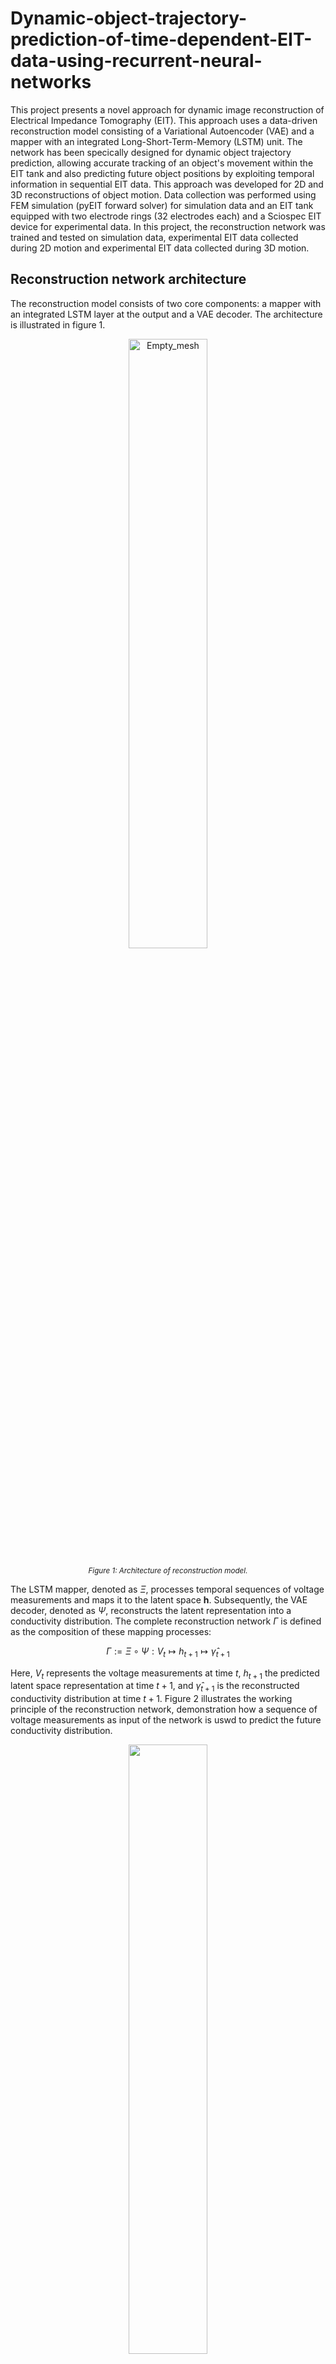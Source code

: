 # Dynamic-object-trajectory-prediction-of-time-dependent-EIT-data-using-recurrent-neural-networks

This project presents a novel approach for dynamic image reconstruction of Electrical Impedance Tomography (EIT). This approach uses a data-driven reconstruction model consisting of a Variational Autoencoder (VAE) and a mapper with an integrated Long-Short-Term-Memory (LSTM) unit. The network has been specically designed for dynamic object trajectory prediction, allowing accurate tracking of an object's movement within the EIT tank and also predicting future object positions by exploiting temporal information in sequential EIT data. This approach was developed for 2D and 3D reconstructions of object motion. Data collection was performed using FEM simulation (pyEIT forward solver) for simulation data and an EIT tank equipped with two electrode rings (32 electrodes each) and a Sciospec EIT device for experimental data. In this project, the reconstruction network was trained and tested on simulation data, experimental EIT data collected during 2D motion and experimental EIT data collected during 3D motion.

## Reconstruction network architecture

The reconstruction model consists of two core components: a mapper with an integrated LSTM layer at the output and a VAE decoder. The architecture is illustrated in figure 1.

<p align="center">
  
  <img src="images/reconstruction_model.png" alt="Empty_mesh" width="50%">

</p>
<p align="center" style="font-size: smaller;">
  <em>Figure 1: Architecture of reconstruction model.</em>
</p>

The LSTM mapper, denoted as $\Xi$, processes temporal sequences of voltage measurements and maps it to the latent space $\mathbf{h}$. Subsequently, the VAE decoder, denoted as $\Psi$, reconstructs the latent representation into a conductivity distribution. The complete reconstruction network $\Gamma$ is defined as the composition of these mapping processes:

$$
\Gamma := \Xi \circ \Psi : V_{t} \mapsto h_{t+1} \mapsto \hat{\gamma}_{t+1}
$$

Here, $V_{t}$ represents the voltage measurements at time $t$, $h_{t+1}$ the predicted latent space representation at time $t+1$, and $\hat{\gamma}_{t+1}$ is the reconstructed conductivity distribution at time $t+1$. Figure 2 illustrates the working principle of the reconstruction network, demonstration how a sequence of voltage measurements as input of the network is uswd to predict the future conductivity distribution.

<p align="center">
  <img src="images/reconstruction_process.png" width="50%">
</p>
<p align="center" style="font-size: smaller;">
  <em>Figure 2: Overview of the reconstruction process of the proposed reconstruction model. A sequence of four voltage measurements is used to predict the conductivity distribution of the next time step.</em>
</p>

## Training of reconstruction network

The training process was conducted in two stages. In the first stage, the VAE was trained in an unsupervised using synthetically generated conductivity distributions for both 2D and 3D space.
For the 2D reconstructions, a triangular mesh representing the electrode plane of a cylindrical tank was used. For 3D reconstructions, a voxel-based approach was used.
In the second training stage, the LSTM mapper was trained in a supervised manner. The VAE encoder generated a latent representations of known conductity distributions, which served as labels for the supervised learning of the LSTM mapper. Sequences of voltage measurements were paired with the corresponding latent representations of future conductivity distributions.

## EIT data collection

EIT data were acquired in both simulated and experimental settings. Simulations were performed using FEM-based modeling with the pyEIT package, while experimental data were collected using an EIT water tank. For 2D data, both FEM simulation and experimental measurements were conducted on a single electrode plane, yielding $32^2$ voltage data points per frame. For 3D data, experimental measurements with two electrode planes were performed, resulting in $64^2$ voltage data points per frame. The EIT data were collected by tracking an acrylic ball along predefined trajectories at discrete positions. In 2D space, a circular, spiral, eight, polynomial, square trajectory were used. In 3D space, the trajectories uses were a helix, a spiral helix and a circular sine wave.

# Results 

## 2D simulation model

The 2D simulation model was trained on a spiral trajectory and tested on circular and eight shaped trajectory. The results demonstrate high predicition accuracy for the proposed resonstruction network.

<table>
  <tr>
    <td align="center" style="text-align: center;">
      <div style="font-weight: bold; margin-bottom: 20px;">Circle Trajectory</div>
      <img src="results/2D reconstruction/sim reconstruction/circle_recon.gif" width="70%">
    </td>
    <td align="center" style="text-align: center;">
      <div style="font-weight: bold; margin-bottom: 20px;">Eight Trajectory</div>
      <img src="results/2D reconstruction/sim reconstruction/eight_recon.gif" width="70%">
    </td>
  </tr>
</table>


## 2D experimental model

The 2D experimental model was trained on a spiral trajectory. The trained model was then evaluated on different test trajectories to assess its generalisation capabilities. To test the robustness to velocity variations, an additional experiment was performed where the movement speed was increased by increasing the distance between each discrete point. A comparative analysis between model architectures with and without an LSTM layer was also performed to highlight the capability of the LSTM layer to model the time-dependent behavior of moving objects. The following figures show the results of the tests.

### Prediction of different trajectories

<table>
  <tr>
    <td align="center" style="text-align: center;">
      <div style="font-weight: bold; margin-bottom: 20px;">circle trajectory</div>
      <img src="results/2D reconstruction/exp reconstruction/lstm_circle_recon.gif" width="70%">
    </td>
    <td align="center" style="text-align: center;">
      <div style="font-weight: bold; margin-bottom: 20px;">eight trajectory</div>
      <img src="results/2D reconstruction/exp reconstruction/lstm_eight_recon.gif" width="70%">
    </td>
  </tr>
  <tr>
    <td align="center" style="text-align: center;">
      <div style="font-weight: bold; margin-bottom: 20px;">polynomial trajectory</div>
      <img src="results/2D reconstruction/exp reconstruction/lstm_polynomial_recon.gif" width="70%">
    </td>
    <td align="center" style="text-align: center;">
      <div style="font-weight: bold; margin-bottom: 20px;">square trajectory</div>
      <img src="results/2D reconstruction/exp reconstruction/lstm_square_recon.gif" width="70%">
    </td>
  </tr>
</table>

### Prediction with different velocities

<table>
  <tr>
    <td align="center" style="text-align: center;">
      <div style="font-weight: bold; margin-bottom: 20px;">normal velocity</div>
      <img src="results/2D reconstruction/exp reconstruction/lstm_eight_recon.gif" width="70%">
    </td>
    <td align="center" style="text-align: center;">
      <div style="font-weight: bold; margin-bottom: 20px;">increased velocity</div>
      <img src="results/2D reconstruction/exp reconstruction/lstm_eight_fast_recon.gif" width="70%">
    </td>
  </tr>
</table>

### Comparision of model with and without LSTM layer 

<table>
  <tr>
    <td align="center" style="text-align: center;">
      <div style="font-weight: bold; margin-bottom: 20px;">with LSTM layer</div>
      <img src="results/2D reconstruction/exp reconstruction/lstm_polynomial_recon.gif" width="70%">
    </td>
    <td align="center" style="text-align: center;">
      <div style="font-weight: bold; margin-bottom: 20px;">without LSTM layer</div>
      <img src="results/2D reconstruction/exp reconstruction/no_lstm_polynomial_recon.gif" width="70%">
    </td>
  </tr>
</table>

## 3D experimental model

The 3D experimental model was trained using a spiral helix trajectory with a radius that decreases with increasing height. Like the 2D experimental model, the 3D model was tested on various test trajectory (a normal helix trajectory and a circular sine wave). Different velocity variations were also tested and, finally, a comparison between the model with and without LSTM layer was performed. The following figures show the results of the tests.

### Prediction of different trajectories

<table>
  <tr>
     <td style="width:50%; text-align:center; padding:15px; border:1px solid #333;">
      <div style="font-weight: bold; margin-bottom: 20px;">helix trajectory</div>
      <img src="results/3D reconstruction/lstm_helix_recon.gif" width="90%">
    </td>
    <td style="width:50%; text-align:center; padding:15px; border:1px solid #333;">
      <div style="font-weight: bold; margin-bottom: 20px;">circular sine wave trajectory</div>
      <img src="results/3D reconstruction/lstm_circ_sine_recon.gif" width="90%">
    </td>
  </tr>
</table>

### Prediction with different velocities

<table>
  <tr>
    <td align="center" style="text-align: center;">
      <div style="font-weight: bold; margin-bottom: 20px;">normal velocity</div>
      <img src="results/3D reconstruction/lstm_helix_recon.gif" width="90%">
    </td>
    <td align="center" style="text-align: center;">
      <div style="font-weight: bold; margin-bottom: 20px;">increased velocity</div>
      <img src="results/3D reconstruction/lstm_helix_fast_recon.gif" width="90%">
    </td>
  </tr>
</table>

### Comparision of model with and without LSTM layer 

<table>
  <tr>
    <td align="center" style="text-align: center;">
      <div style="font-weight: bold; margin-bottom: 20px;">with LSTM layer</div>
      <img src="results/3D reconstruction/lstm_helix_recon.gif" width="90%">
    </td>
    <td align="center" style="text-align: center;">
      <div style="font-weight: bold; margin-bottom: 20px;">without LSTM layer</div>
      <img src="results/3D reconstruction/no_lstm_helix_recon.gif" width="90%">
    </td>
  </tr>
</table>
